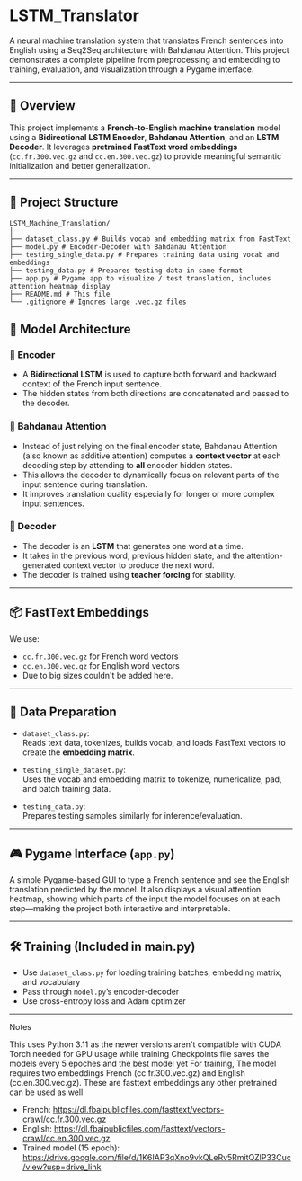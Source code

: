 # LSTM_Translator

A neural machine translation system that translates French sentences into English using a Seq2Seq architecture with Bahdanau Attention. This project demonstrates a complete pipeline from preprocessing and embedding to training, evaluation, and visualization through a Pygame interface.

---

## 🚀 Overview

This project implements a **French-to-English machine translation** model using a **Bidirectional LSTM Encoder**, **Bahdanau Attention**, and an **LSTM Decoder**. It leverages **pretrained FastText word embeddings** (`cc.fr.300.vec.gz` and `cc.en.300.vec.gz`) to provide meaningful semantic initialization and better generalization.

---

## 📁 Project Structure

```
LSTM_Machine_Translation/
│
├── dataset_class.py # Builds vocab and embedding matrix from FastText
├── model.py # Encoder-Decoder with Bahdanau Attention
├── testing_single_data.py # Prepares training data using vocab and embeddings
├── testing_data.py # Prepares testing data in same format
├── app.py # Pygame app to visualize / test translation, includes attention heatmap display
├── README.md # This file
└── .gitignore # Ignores large .vec.gz files
```


## 🧠 Model Architecture

### 🔹 Encoder
- A **Bidirectional LSTM** is used to capture both forward and backward context of the French input sentence.
- The hidden states from both directions are concatenated and passed to the decoder.

### 🔹 Bahdanau Attention
- Instead of just relying on the final encoder state, Bahdanau Attention (also known as additive attention) computes a **context vector** at each decoding step by attending to **all** encoder hidden states.
- This allows the decoder to dynamically focus on relevant parts of the input sentence during translation.
- It improves translation quality especially for longer or more complex input sentences.

### 🔹 Decoder
- The decoder is an **LSTM** that generates one word at a time.
- It takes in the previous word, previous hidden state, and the attention-generated context vector to produce the next word.
- The decoder is trained using **teacher forcing** for stability.

---

## 📦 FastText Embeddings

We use:
- `cc.fr.300.vec.gz` for French word vectors
- `cc.en.300.vec.gz` for English word vectors
- Due to big sizes couldn't be added here.

---

## 🧾 Data Preparation

- `dataset_class.py`:  
  Reads text data, tokenizes, builds vocab, and loads FastText vectors to create the **embedding matrix**.

- `testing_single_dataset.py`:  
  Uses the vocab and embedding matrix to tokenize, numericalize, pad, and batch training data.

- `testing_data.py`:  
  Prepares testing samples similarly for inference/evaluation.

---

## 🎮 Pygame Interface (`app.py`)

A simple Pygame-based GUI to type a French sentence and see the English translation predicted by the model. It also displays a visual attention heatmap, showing which parts of the input the model focuses on at each step—making the project both interactive and interpretable.

---

## 🛠 Training (Included in main.py)

- Use `dataset_class.py` for loading training batches, embedding matrix, and vocabulary
- Pass through `model.py`’s encoder-decoder
- Use cross-entropy loss and Adam optimizer

---

Notes

This uses Python 3.11 as the newer versions aren't compatible with CUDA Torch needed for GPU usage while training
Checkpoints file saves the models every 5 epoches and the best model yet
For training, The model requires two embeddings French (cc.fr.300.vec.gz) and English (cc.en.300.vec.gz). These are fasttext embeddings any other pretrained can be used as well
- French: https://dl.fbaipublicfiles.com/fasttext/vectors-crawl/cc.fr.300.vec.gz
- English: https://dl.fbaipublicfiles.com/fasttext/vectors-crawl/cc.en.300.vec.gz
- Trained model (15 epoch): https://drive.google.com/file/d/1K6IAP3qXno9vkQLeRv5RmitQZlP33Cuc/view?usp=drive_link
